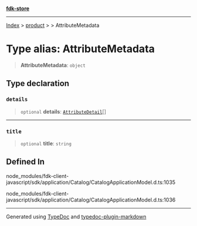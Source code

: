[**fdk-store**](../../../README.md)
***

[Index](../../../API.md) > [product](../../README.md) > [<internal>](../README.md) > AttributeMetadata

# Type alias: AttributeMetadata

> **AttributeMetadata**: `object`

## Type declaration

### `details`

> `optional` **details**: [`AttributeDetail`](type-alias.AttributeDetail.md)[]

***

### `title`

> `optional` **title**: `string`

## Defined In

node\_modules/fdk-client-javascript/sdk/application/Catalog/CatalogApplicationModel.d.ts:1035

node\_modules/fdk-client-javascript/sdk/application/Catalog/CatalogApplicationModel.d.ts:1036

***
Generated using [TypeDoc](https://typedoc.org/) and [typedoc-plugin-markdown](https://www.npmjs.com/package/typedoc-plugin-markdown)
